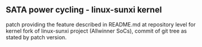 ## SATA power cycling - linux-sunxi kernel

patch providing the feature described in README.md at repository level for kernel fork of
linux-sunxi project (Allwinner SoCs), commit of git tree as stated by patch version.
